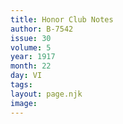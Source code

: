 ```yaml
---
title: Honor Club Notes
author: B-7542
issue: 30
volume: 5
year: 1917
month: 22
day: VI
tags:
layout: page.njk
image:
---
```

